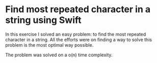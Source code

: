 # Find most repeated character in a string using Swift


In this exercise I solved an easy problem: to find the most repeated character in a string. All the efforts were on finding a way to solve this problem is the most optimal way possible. 

The problem was solved on a o(n) time complexity. 
